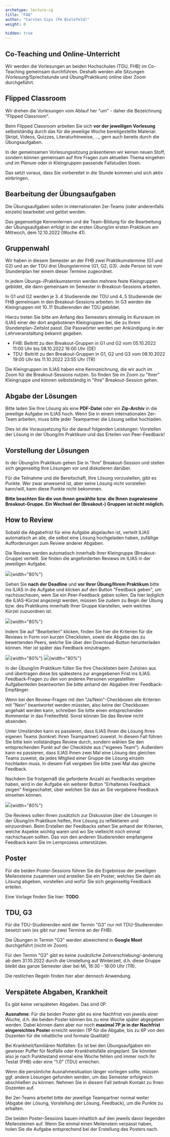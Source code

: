 ```yaml
---
archetype: lecture-cg
title: "FAQ"
author: "Carsten Gips (FH Bielefeld)"
weight: 8

hidden: true
---
```



## Co-Teaching und Online-Unterricht

Wir werden die Vorlesungen an beiden Hochschulen (TDU, FHB) im Co-Teaching gemeinsam
durchführen. Deshalb werden alle Sitzungen (Vorlesung/Sprechstunde und Übung/Praktikum)
online über Zoom durchgeführt.


## Flipped Classroom

Wir drehen die Vorlesungen vom Ablauf her "um" - daher die Bezeichnung "Flipped Classroom".

Beim Flipped Classroom arbeiten Sie sich **vor der jeweiligen Vorlesung** selbstständig
durch das für die jeweilige Woche bereitgestellte Material: Skript, Videos, Quizzes,
Literaturhinweise, ..., gern auch bereits durch die Übungsaufgaben.

In der gemeinsamen Vorlesungssitzung präsentieren wir keinen neuen Stoff, sondern können
gemeinsam auf Ihre Fragen zum aktuellen Thema eingehen und im Plenum oder in Kleingruppen
passende Fallstudien lösen.

Das setzt voraus, dass Sie vorbereitet in die Stunde kommen und sich aktiv einbringen.


## Bearbeitung der Übungsaufgaben

Die Übungsaufgaben sollen in internationalen 2er-Teams (oder anderenfalls einzeln)
bearbeitet und gelöst werden.

Das gegenseitige Kennenlernen und die Team-Bildung für die Bearbeitung der Übungsaufgaben
erfolgt in der ersten Übung/im ersten Praktikum am Mittwoch, dem 12.10.2022 (Woche 41).


## Gruppenwahl

Wir haben in diesem Semester an der FHB zwei Praktikumstermine (G1 und G2) und an der
TDU drei Übungstermine (G1, G2, G3). Jede Person ist vom Stundenplan her einem dieser
Termine zugeordnet.

In jedem Übungs-/Praktikumstermin werden mehrere feste Kleingruppen gebildet, die dann
gemeinsam im Semester in Breakout-Sessions arbeiten.

In G1 und G2 werden je 3..4 Studierende der TDU und 4..5 Studierende der FHB gemeinsam
in den Breakout-Sessions arbeiten. In G3 werden die Kleingruppen mit 10..11 Studierenden
der TDU gebildet.

Hierzu treten Sie bitte am Anfang des Semesters einmalig im Kursraum im ILIAS einer der
dort angebotenen Kleingruppen bei, die zu Ihrem Stundenplan-Zeitslot passt. Die Passwörter
werden per Ankündigung in der Lehrveranstaltung bekannt gegeben.

*   FHB: Beitritt zu den Breakout-Gruppen in G1 und G2 vom 05.10.2022 11:00 Uhr bis
    08.10.2022 16:00 Uhr (DE)
*   TDU: Beitritt zu den Breakout-Gruppen in G1, G2 und G3 vom 08.10.2022 19:00 Uhr
    bis 11.10.2022 23:55 Uhr (TR)

Die Kleingruppen im ILIAS haben eine Kennzeichnung, die wir auch im Zoom für die
Breakout-Sessions nutzen. So finden Sie im Zoom zu "Ihrer" Kleingruppe und können
selbstständig in "Ihre" Breakout-Session gehen.


## Abgabe der Lösungen

Bitte laden Sie Ihre Lösung als eine **PDF-Datei** oder ein **Zip-Archiv** in die
jeweilige Aufgabe im ILIAS hoch. Wenn Sie in einem internationalen 2er-Team arbeiten,
muss bitte jeder Teampartner die Lösung selbst hochladen.

Dies ist die Voraussetzung für die darauf folgenden Leistungen: Vorstellen der Lösung
in der Übung/im Praktikum und das Erteilen von Peer-Feedback!


## Vorstellung der Lösungen

In der Übung/im Praktikum gehen Sie in "Ihre" Breakout-Session und stellen sich
gegenseitig Ihre Lösungen vor und diskutieren darüber.

Für die Teilnahme und die Bereitschaft, Ihre Lösung vorzustellen, gibt es Punkte.
Wer zwar anwesend ist, aber seine Lösung nicht vorstellen kann/will, kann diese
Punkte nicht bekommen.

**Bitte beachten Sie die von Ihnen gewählte bzw. die Ihnen zugewiesene Breakout-Gruppe.
Ein Wechsel der (Breakout-) Gruppen ist nicht möglich.**


## How to Review

Sobald die Abgabefrist für eine Aufgabe abgelaufen ist, verteilt ILIAS automatisch
an alle, die selbst eine Lösung hochgeladen haben, zufällige Aufforderungen zum
Review anderer Abgaben.

Die Reviews werden automatisch innerhalb Ihrer Kleingruppe (Breakout-Gruppe)
verteilt. Sie finden die angeforderten Reviews im ILIAS in der jeweiligen Aufgabe.

![](images/howtofeedback1.png){width="80%"}

Gehen Sie **nach der Deadline** und **vor Ihrer Übung/Ihrem Praktikum** bitte ins
ILIAS in die Aufgabe und klicken auf den Button "Feedback geben", um nachzuschauen,
wem Sie ein Peer-Feedback geben sollen. Da hier lediglich die ILIAS-Kürzel angezeigt
werden, müssen Sie zudem zu Begin der Übung bzw. des Praktikums innerhalb Ihrer
Gruppe klarstellen, wem welches Kürzel zuzuordnen ist.

![](images/howtofeedback2.png){width="80%"}

Indem Sie auf "Bearbeiten" klicken, finden Sie hier die Kriterien für die Reviews
in Form von kurzen Checklisten, sowie die Abgabe des zu bewertenden Peers, welche
Sie über den Download-Button herunterladen können. Hier ist später das Feedback
einzutragen.

![](images/howtofeedback3.png){width="80%"}
![](images/howtofeedback4.png){width="80%"}

In der Übung/im Praktikum füllen Sie Ihre Checklisten beim Zuhören aus und
übertragen diese bis spätestens zur angegebenen Frist ins ILIAS. Feedback-Fragen
zu den von anderen Personen vorgestellten Aufgabenteilen beantworten Sie bitte
anhand der Abgaben ihrer Feedback-Empfänger.

Wenn bei den Review-Fragen mit den "Ja/Nein"-Checkboxen alle Kriterien mit "Nein"
beantwortet werden müssten, also keine der Checkboxen angehakt werden kann, schreiben
Sie bitte einen entsprechenden Kommentar in das Freitextfeld. Sonst können Sie das
Review nicht absenden.

Unter Umständen kann es passieren, dass ILIAS Ihnen die Lösung Ihres eigenen Teams
(konkret: Ihren Teampartner) zuweist. In diesem Fall führen Sie bitte kein
vollständiges Review durch, sondern wählen Sie den entsprechenden Punkt auf der
Checkliste aus ("eigenes Team"). Außerdem kann es passieren, dass ILIAS Ihnen zwei
Mal eine Lösung des gleichen Teams zuweist, da jedes Mitglied einer Gruppe die Lösung
einzeln hochladen muss. In diesem Fall vergeben Sie bitte zwei Mal das gleiche Feedback.

Nachdem Sie fristgemäß die geforderte Anzahl an Feedbacks vergeben haben, wird in der
Aufgabe ein weiterer Button "Erhaltenes Feedback zeigen" freigeschaltet, über welchen
Sie das an Sie vergebene Feedback einsehen können.

![](images/howtofeedback5.png){width="80%"}

Die Reviews sollen Ihnen zusätzlich zur Diskussion über die Lösungen in der Übung/im
Praktikum helfen, Ihre Lösung zu reflektieren und einzuordnen. Beim Erstellen der
Feedbacks sehen Sie anhand der Kriterien, welche Aspekte wichtig waren und wo Sie
vielleicht noch einmal nachschauen sollten. Das von den anderen Studierenden empfangene
Feedback kann Sie im Lernprozess unterstützen.


## Poster

Für die beiden Poster-Sessions führen Sie die Ergebnisse der jeweiligen Meilensteine
zusammen und erstellen Sie ein Poster, welches Sie dann als Lösung abgeben, vorstellen
und wofür Sie sich gegenseitig Feedback erteilen.

Eine Vorlage finden Sie hier: **TODO**.


## TDU, G3

Für die TDU-Studierenden wird der Termin "G3" nur mit TDU-Studierenden besetzt sein
(es gibt nur zwei Termine an der FHB).

Die Übungen in Termin "G3" werden abweichend in **Google Meet** durchgeführt (nicht im
Zoom).

Für den Termin "G3" gibt es keine zusätzliche Zeitverschiebung/-änderung ab dem
31.10.2022 durch die Umstellung auf Winterzeit, d.h. diese Gruppe bleibt das ganze
Semester über bei Mi, 16:30 - 18:00 Uhr (TR).

Die restlichen Regeln finden hier aber dennoch Anwendung.


## Verspätete Abgaben, Krankheit

Es gibt keine verspäteten Abgaben. Das sind 0P.

**Ausnahme**: Für die beiden Poster gibt es eine Nachfrist von jeweils einer Woche, d.h.
die beiden Poster können bis zu eine Woche später abgegeben werden. Dabei können dann
aber nur noch **maximal 7P je in der Nachfrist eingereichtes Poster** erreicht werden
(1P für die Abgabe, bis zu 6P von den Dozenten für die inhaltliche und formale Qualität)!

Bei Krankheit/familiären Notfällen: Es ist bei den Übungsaufgaben ein gewisser Puffer für
Notfälle oder Krankheitsfälle eingeplant. Sie könnten also je nach Punktestand einmal
eine Woche fehlen und immer noch Ihr Testat (FHB) oder eine "1.0" (TDU) erreichen.

Wenn die persönliche Ausnahmesituation länger vorliegen sollte, müssen ggf. andere
Lösungen gefunden werden, um das Semester erfolgreich abschließen zu können. Nehmen
Sie in diesem Fall zeitnah Kontakt zu Ihren Dozenten auf.

Bei 2er-Teams arbeitet bitte der jeweilige Teampartner normal weiter (Abgabe der Lösung,
Vorstellung der Lösung, Feedback), um die Punkte zu erhalten.

Die beiden Poster-Sessions bauen inhaltlich auf den jeweils davor liegenden Meilensteinen
auf. Wenn Sie einmal einen Meilenstein verpasst haben, holen Sie die Aufgabe entsprechend
bei der Erstellung des Posters nach.
